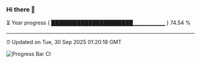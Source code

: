 ### Hi there 👋

⏳ Year progress { ██████████████████████▁▁▁▁▁▁▁▁ } 74.54 %

---

⏰ Updated on Tue, 30 Sep 2025 01:20:18 GMT

![Progress Bar CI](https://github.com/JuvenileQ/Progress-Bar-CI/workflows/main/badge.svg)
